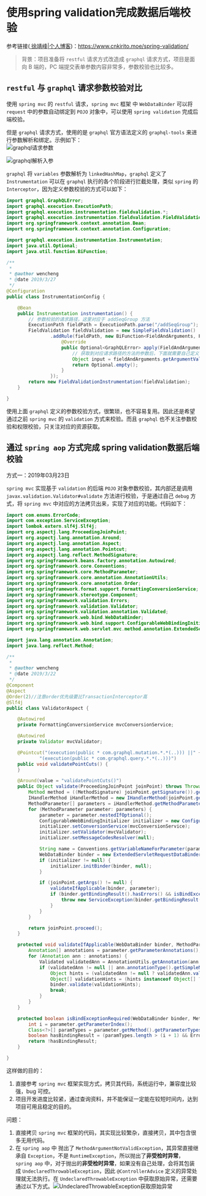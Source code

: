 # 使用spring validation完成数据后端校验

参考链接([ 徐靖峰|个人博客](https://www.cnkirito.moe/))：<https://www.cnkirito.moe/spring-validation/>

>背景：项目准备将 `restful` 请求方式改造成 `graphql` 请求方式，项目是面向 B 端的，PC 端提交表单参数内容非常多，参数校验也比较多。

## `restful` 与 `graphql` 请求参数校验对比

使用 `spring mvc` 的 `restful` 请求，`spring mvc`  框架 中 `WebDataBinder`  可以将 `request` 中的参数自动绑定到 `POJO` 对象中，可以使用 `spring validation` 完成后端校验。

但是 `graphql` 请求方式，使用的是 `graphql` 官方语法定义的 `graphql-tools` 来进行参数解析和绑定。示例如下：<br/>![graphql请求参数](./graphql请求参数.png)

![graphql解析入参](./graphql解析入参.png)

`graphql`  将 `variables` 参数解析为 `linkedHashMap`，`graphql` 定义了`Instrumentation` 可以在 `graphql` 执行的各个阶段进行拦截处理，类似 `spring` 的 `Interceptor`，因为定义参数校验的方式可以如下：<br/>

```java
import graphql.GraphQLError;
import graphql.execution.ExecutionPath;
import graphql.execution.instrumentation.fieldvalidation.*;
import graphql.execution.instrumentation.fieldvalidation.FieldValidation;
import org.springframework.context.annotation.Bean;
import org.springframework.context.annotation.Configuration;

import graphql.execution.instrumentation.Instrumentation;
import java.util.Optional;
import java.util.function.BiFunction;

/**
 *
 * @author wencheng
 * @date 2019/3/27
 */
@Configuration
public class InstrumentationConfig {

    @Bean
    public Instrumentation instrumentation() {
        // 参数校验的请求路径，这里对应于 addSeqGroup 方法
        ExecutionPath fieldPath = ExecutionPath.parse("/addSeqGroup");
        FieldValidation fieldValidation = new SimpleFieldValidation()
                .addRule(fieldPath, new BiFunction<FieldAndArguments, FieldValidationEnvironment, Optional<GraphQLError>>() {
                    @Override
                    public Optional<GraphQLError> apply(FieldAndArguments fieldAndArguments, FieldValidationEnvironment environment) {
                        // 获取到对应请求路径的方法的参数后，下面就需要自己定义参数校验规则了
                        Object input = fieldAndArguments.getArgumentValue("input");
                        return Optional.empty();
                    }
                });
        return new FieldValidationInstrumentation(fieldValidation);
    }

}
```

使用上面 `graphql` 定义的参数校验方式，很繁琐，也不容易复用。因此还是希望通过之前 `spring mvc` 的 `validation` 方式来校验。而且 `graphql` 也不关注参数校验和权限校验，只关注对应的资源获取。



## 通过 `spring aop` 方式完成 spring validation数据后端校验

方式一：2019年03月23日

`spring mvc` 实现基于 `validation` 的后端 `POJO` 对象参数校验，其内部还是调用 `javax.validation.Validator#validate` 方法进行校验，于是通过自己 `debug` 方式，将 `spring mvc` 中对应的方法拷贝出来，实现了对应的功能。代码如下：<br/>

```java
import com.enums.ErrorCode;
import com.exception.ServiceException;
import lombok.extern.slf4j.Slf4j;
import org.aspectj.lang.ProceedingJoinPoint;
import org.aspectj.lang.annotation.Around;
import org.aspectj.lang.annotation.Aspect;
import org.aspectj.lang.annotation.Pointcut;
import org.aspectj.lang.reflect.MethodSignature;
import org.springframework.beans.factory.annotation.Autowired;
import org.springframework.core.Conventions;
import org.springframework.core.MethodParameter;
import org.springframework.core.annotation.AnnotationUtils;
import org.springframework.core.annotation.Order;
import org.springframework.format.support.FormattingConversionService;
import org.springframework.stereotype.Component;
import org.springframework.validation.Errors;
import org.springframework.validation.Validator;
import org.springframework.validation.annotation.Validated;
import org.springframework.web.bind.WebDataBinder;
import org.springframework.web.bind.support.ConfigurableWebBindingInitializer;
import org.springframework.web.servlet.mvc.method.annotation.ExtendedServletRequestDataBinder;

import java.lang.annotation.Annotation;
import java.lang.reflect.Method;

/**
 *
 * @author wencheng
 * @date 2019/3/22
 */
@Component
@Aspect
@Order(2)//注意order优先级要比TransactionInterceptor高
@Slf4j
public class ValidatorAspect {

    @Autowired
    private FormattingConversionService mvcConversionService;

    @Autowired
    private Validator mvcValidator;

    @Pointcut("(execution(public * com.graphql.mutation.*.*(..))) ||" +
            "(execution(public * com.graphql.query.*.*(..)))")
    public void validatePointCuts() {
    }

    @Around(value = "validatePointCuts()")
    public Object validate(ProceedingJoinPoint joinPoint) throws Throwable {
        Method method = ((MethodSignature) joinPoint.getSignature()).getMethod();
        IHandlerMethod iHandlerMethod = new IHandlerMethod(joinPoint.getThis(), method);
        MethodParameter[] parameters = iHandlerMethod.getMethodParameters();
        for (MethodParameter parameter: parameters) {
            parameter = parameter.nestedIfOptional();
            ConfigurableWebBindingInitializer initializer = new ConfigurableWebBindingInitializer();
            initializer.setConversionService(mvcConversionService);
            initializer.setValidator(mvcValidator);
            initializer.setMessageCodesResolver(null);

            String name = Conventions.getVariableNameForParameter(parameter);
            WebDataBinder binder = new ExtendedServletRequestDataBinder(joinPoint.getArgs()[parameter.getParameterIndex()], name);
            if (initializer != null) {
                initializer.initBinder(binder, null);
            }

            if (joinPoint.getArgs() != null) {
                validateIfApplicable(binder, parameter);
                if (binder.getBindingResult().hasErrors() && isBindExceptionRequired(binder, parameter)) {
                    throw new ServiceException(binder.getBindingResult().getFieldError().getDefaultMessage(), ErrorCode.INVALID_ARGUMENT.getCode());
                }
            }
        }

        return joinPoint.proceed();
    }

    protected void validateIfApplicable(WebDataBinder binder, MethodParameter parameter) {
        Annotation[] annotations = parameter.getParameterAnnotations();
        for (Annotation ann : annotations) {
            Validated validatedAnn = AnnotationUtils.getAnnotation(ann, Validated.class);
            if (validatedAnn != null || ann.annotationType().getSimpleName().startsWith("Valid")) {
                Object hints = (validatedAnn != null ? validatedAnn.value() : AnnotationUtils.getValue(ann));
                Object[] validationHints = (hints instanceof Object[] ? (Object[]) hints : new Object[] {hints});
                binder.validate(validationHints);
                break;
            }
        }
    }

    protected boolean isBindExceptionRequired(WebDataBinder binder, MethodParameter parameter) {
        int i = parameter.getParameterIndex();
        Class<?>[] paramTypes = parameter.getMethod().getParameterTypes();
        boolean hasBindingResult = (paramTypes.length > (i + 1) && Errors.class.isAssignableFrom(paramTypes[i + 1]));
        return !hasBindingResult;
    }

}
```

这样做的目的：

1. 直接参考 `spring mvc` 框架实现方式，拷贝其代码，系统运行中，兼容度比较强，bug 可控。
2. 项目开发进度比较紧，通过查询资料，并不能保证一定能在较短时间内，达到项目可用且稳定的目的。

问题：

1. 直接拷贝 `spring mvc` 框架的代码，其实现比较繁杂，直接拷贝，其中包含很多无用代码。
2. 在 `spring aop` 中 抛出了 `MethodArgumentNotValidException`，其异常直接继承自 `Exception`，不是 `RuntimeException`，所以抛出了**非受检时异常**，`spring aop` 中，对于抛出的**非受检时异常**，如果没有自己处理，会将其包装成 `UndeclaredThrowableException`，因此 `@ControllerAdvice` 定义的异常处理就无法执行。在 `UndeclaredThrowableException` 中获取原始异常，还需要通过以下方式。![UndeclaredThrowableException获取原始异常](./UndeclaredThrowableException获取原始异常.png)

